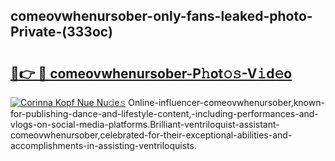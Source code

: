 ## comeovwhenursober-only-fans​-leaked-photo​-Private-(333oc)


# <h2><a href="https://mediaupload.pro?title=comeovwhenursober&ref=git">🔗👉 🔴 comeovwhenursober-P𝚑ot𝚘𝚜-V𝚒d𝚎o</a></h2>

[![Corinna Kopf Nue Nu𝚍e𝚜](https://i.imgur.com/0qMVB7G.gif)](https://mediaupload.pro?title=comeovwhenursober&ref=git)
Online-influencer-comeovwhenursober,known-for-publishing-dance-and-lifestyle-content,-including-performances-and-vlogs-on-social-media-platforms.Brilliant-ventriloquist-assistant-comeovwhenursober,celebrated-for-their-exceptional-abilities-and-accomplishments-in-assisting-ventriloquists.  